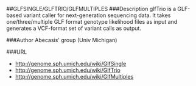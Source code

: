 ##GLFSINGLE/GLFTRIO/GLFMULTIPLES
###Description
glfTrio is a GLF-based variant caller for next-generation sequencing data. It takes one/three/multiple GLF format genotype likelihood files as input and generates a VCF-format set of variant calls as output.

###Author
Abecasis' group (Univ Michigan)

###URL
* http://genome.sph.umich.edu/wiki/GlfSingle
* http://genome.sph.umich.edu/wiki/GlfTrio
* http://genome.sph.umich.edu/wiki/GlfMultiples


